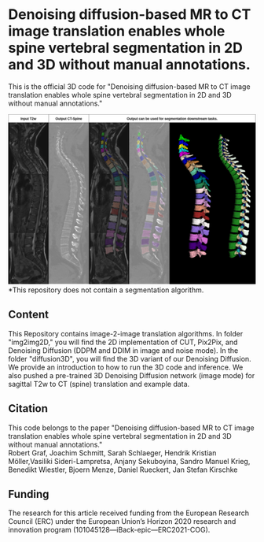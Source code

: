 
# Denoising diffusion-based MR to CT image translation enables whole spine vertebral segmentation in 2D and 3D without manual annotations.

This is the official 3D code for "Denoising diffusion-based MR to CT image translation enables whole spine vertebral segmentation in 2D and 3D without manual annotations."

![img](diffusion3d/images/example3D.jpg)
*This repository does not contain a segmentation algorithm.

## Content

This Repository contains image-2-image translation algorithms. In folder "img2img2D," you will find the 2D implementation of CUT, Pix2Pix, and Denoising Diffusion (DDPM and DDIM in image and noise mode). In the folder "diffusion3D", you will find the 3D variant of our Denoising Diffusion. We provide an introduction to how to run the 3D code and inference. We also pushed a pre-trained 3D Denoising Diffusion network (image mode) for sagittal T2w to CT (spine) translation and example data. 

## Citation

This code belongs to the paper "Denoising diffusion-based MR to CT image translation enables whole spine vertebral segmentation in 2D and 3D without manual annotations."   
Robert Graf, Joachim Schmitt, Sarah Schlaeger, Hendrik Kristian Möller,Vasiliki Sideri-Lampretsa, Anjany Sekuboyina, Sandro Manuel Krieg, Benedikt Wiestler, Bjoern Menze, Daniel Rueckert, Jan Stefan Kirschke

## Funding 

The research for this article received funding from the European Research Council (ERC) under the European Union’s Horizon 2020 research and innovation program (101045128—iBack-epic—ERC2021-COG). 